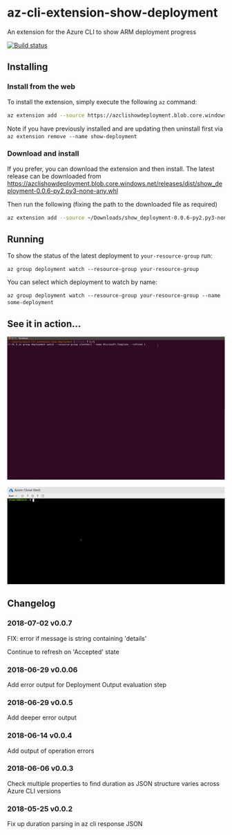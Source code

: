 # az-cli-extension-show-deployment
An extension for the Azure CLI to show ARM deployment progress

[![Build status](https://ci.appveyor.com/api/projects/status/k44c1ciuqrb6v34i/branch/release?svg=true)](https://ci.appveyor.com/project/stuartleeks/az-cli-extension-show-deployment/branch/release)



## Installing

### Install from the web

To install the extension, simply execute the following `az` command:

```bash
az extension add --source https://azclishowdeployment.blob.core.windows.net/releases/dist/show_deployment-0.0.6-py2.py3-none-any.whl
```

Note if you have previously installed and are updating then uninstall first via `az extension remove --name show-deployment`


### Download and install
If you prefer, you can download the extension and then install. The latest release can be downloaded from https://azclishowdeployment.blob.core.windows.net/releases/dist/show_deployment-0.0.6-py2.py3-none-any.whl

Then run the following (fixing the path to the downloaded file as required)

```bash
az extension add --source ~/Downloads/show_deployment-0.0.6-py2.py3-none-any.whl 
```

## Running

To show the status of the latest deployment to `your-resource-group` run:

```
az group deployment watch --resource-group your-resource-group
```

You can select which deployment to watch by name:

```
az group deployment watch --resource-group your-resource-group --name some-deployment
```

## See it in action...

![extension in action](docs/az-group-deployment-watch-2.gif)


![extension in action in Cloud Shell](docs/az-group-deployment-watch-3.gif)


## Changelog

### 2018-07-02 v0.0.7

FIX: error if message is string containing 'details' 

Continue to refresh on 'Accepted' state 

### 2018-06-29 v0.0.06

Add error output for Deployment Output evaluation step

### 2018-06-29 v0.0.5

Add deeper error output

### 2018-06-14 v0.0.4

Add output of operation errors

### 2018-06-06 v0.0.3

Check multiple properties to find duration as JSON structure varies across Azure CLI versions

### 2018-05-25 v0.0.2

Fix up duration parsing in az cli response JSON